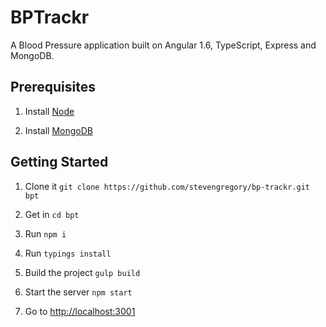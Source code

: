 BPTrackr
====================

A Blood Pressure application built on Angular 1.6, TypeScript, Express and MongoDB.

## Prerequisites

1. Install [Node](http://nodejs.org)

1. Install [MongoDB](https://www.mongodb.org)

## Getting Started

1. Clone it `git clone https://github.com/stevengregory/bp-trackr.git bpt`

1. Get in `cd bpt`

1. Run `npm i`

1. Run `typings install`

1. Build the project `gulp build`

1. Start the server `npm start`

1. Go to [http://localhost:3001](http://localhost:3001)